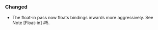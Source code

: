 ### Changed

- The float-in pass now floats bindings inwards more aggressively.
  See Note [Float-in] #5.
